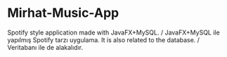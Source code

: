 # Mirhat-Music-App
Spotify style application made with JavaFX+MySQL. / JavaFX+MySQL ile yapılmış Spotify tarzı uygulama.
It is also related to the database. / Veritabanı ile de alakalıdır.
